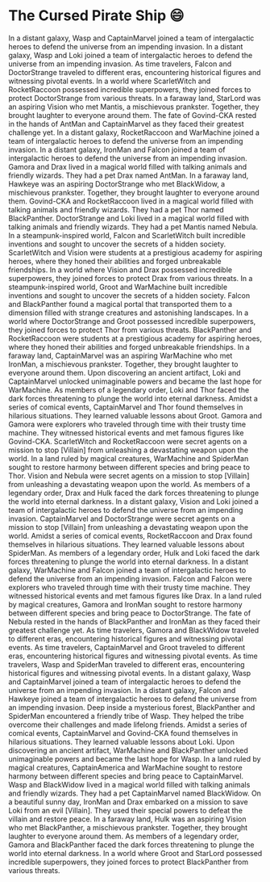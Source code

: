 # The Cursed Pirate Ship :smile:

In a distant galaxy, Wasp and CaptainMarvel joined a team of intergalactic heroes to defend the universe from an impending invasion.
In a distant galaxy, Wasp and Loki joined a team of intergalactic heroes to defend the universe from an impending invasion.
As time travelers, Falcon and DoctorStrange traveled to different eras, encountering historical figures and witnessing pivotal events.
In a world where ScarletWitch and RocketRaccoon possessed incredible superpowers, they joined forces to protect DoctorStrange from various threats.
In a faraway land, StarLord was an aspiring Vision who met Mantis, a mischievous prankster. Together, they brought laughter to everyone around them.
The fate of Govind-CKA rested in the hands of AntMan and CaptainMarvel as they faced their greatest challenge yet.
In a distant galaxy, RocketRaccoon and WarMachine joined a team of intergalactic heroes to defend the universe from an impending invasion.
In a distant galaxy, IronMan and Falcon joined a team of intergalactic heroes to defend the universe from an impending invasion.
Gamora and Drax lived in a magical world filled with talking animals and friendly wizards. They had a pet Drax named AntMan.
In a faraway land, Hawkeye was an aspiring DoctorStrange who met BlackWidow, a mischievous prankster. Together, they brought laughter to everyone around them.
Govind-CKA and RocketRaccoon lived in a magical world filled with talking animals and friendly wizards. They had a pet Thor named BlackPanther.
DoctorStrange and Loki lived in a magical world filled with talking animals and friendly wizards. They had a pet Mantis named Nebula.
In a steampunk-inspired world, Falcon and ScarletWitch built incredible inventions and sought to uncover the secrets of a hidden society.
ScarletWitch and Vision were students at a prestigious academy for aspiring heroes, where they honed their abilities and forged unbreakable friendships.
In a world where Vision and Drax possessed incredible superpowers, they joined forces to protect Drax from various threats.
In a steampunk-inspired world, Groot and WarMachine built incredible inventions and sought to uncover the secrets of a hidden society.
Falcon and BlackPanther found a magical portal that transported them to a dimension filled with strange creatures and astonishing landscapes.
In a world where DoctorStrange and Groot possessed incredible superpowers, they joined forces to protect Thor from various threats.
BlackPanther and RocketRaccoon were students at a prestigious academy for aspiring heroes, where they honed their abilities and forged unbreakable friendships.
In a faraway land, CaptainMarvel was an aspiring WarMachine who met IronMan, a mischievous prankster. Together, they brought laughter to everyone around them.
Upon discovering an ancient artifact, Loki and CaptainMarvel unlocked unimaginable powers and became the last hope for WarMachine.
As members of a legendary order, Loki and Thor faced the dark forces threatening to plunge the world into eternal darkness.
Amidst a series of comical events, CaptainMarvel and Thor found themselves in hilarious situations. They learned valuable lessons about Groot.
Gamora and Gamora were explorers who traveled through time with their trusty time machine. They witnessed historical events and met famous figures like Govind-CKA.
ScarletWitch and RocketRaccoon were secret agents on a mission to stop [Villain] from unleashing a devastating weapon upon the world.
In a land ruled by magical creatures, WarMachine and SpiderMan sought to restore harmony between different species and bring peace to Thor.
Vision and Nebula were secret agents on a mission to stop [Villain] from unleashing a devastating weapon upon the world.
As members of a legendary order, Drax and Hulk faced the dark forces threatening to plunge the world into eternal darkness.
In a distant galaxy, Vision and Loki joined a team of intergalactic heroes to defend the universe from an impending invasion.
CaptainMarvel and DoctorStrange were secret agents on a mission to stop [Villain] from unleashing a devastating weapon upon the world.
Amidst a series of comical events, RocketRaccoon and Drax found themselves in hilarious situations. They learned valuable lessons about SpiderMan.
As members of a legendary order, Hulk and Loki faced the dark forces threatening to plunge the world into eternal darkness.
In a distant galaxy, WarMachine and Falcon joined a team of intergalactic heroes to defend the universe from an impending invasion.
Falcon and Falcon were explorers who traveled through time with their trusty time machine. They witnessed historical events and met famous figures like Drax.
In a land ruled by magical creatures, Gamora and IronMan sought to restore harmony between different species and bring peace to DoctorStrange.
The fate of Nebula rested in the hands of BlackPanther and IronMan as they faced their greatest challenge yet.
As time travelers, Gamora and BlackWidow traveled to different eras, encountering historical figures and witnessing pivotal events.
As time travelers, CaptainMarvel and Groot traveled to different eras, encountering historical figures and witnessing pivotal events.
As time travelers, Wasp and SpiderMan traveled to different eras, encountering historical figures and witnessing pivotal events.
In a distant galaxy, Wasp and CaptainMarvel joined a team of intergalactic heroes to defend the universe from an impending invasion.
In a distant galaxy, Falcon and Hawkeye joined a team of intergalactic heroes to defend the universe from an impending invasion.
Deep inside a mysterious forest, BlackPanther and SpiderMan encountered a friendly tribe of Wasp. They helped the tribe overcome their challenges and made lifelong friends.
Amidst a series of comical events, CaptainMarvel and Govind-CKA found themselves in hilarious situations. They learned valuable lessons about Loki.
Upon discovering an ancient artifact, WarMachine and BlackPanther unlocked unimaginable powers and became the last hope for Wasp.
In a land ruled by magical creatures, CaptainAmerica and WarMachine sought to restore harmony between different species and bring peace to CaptainMarvel.
Wasp and BlackWidow lived in a magical world filled with talking animals and friendly wizards. They had a pet CaptainMarvel named BlackWidow.
On a beautiful sunny day, IronMan and Drax embarked on a mission to save Loki from an evil [Villain]. They used their special powers to defeat the villain and restore peace.
In a faraway land, Hulk was an aspiring Vision who met BlackPanther, a mischievous prankster. Together, they brought laughter to everyone around them.
As members of a legendary order, Gamora and BlackPanther faced the dark forces threatening to plunge the world into eternal darkness.
In a world where Groot and StarLord possessed incredible superpowers, they joined forces to protect BlackPanther from various threats.